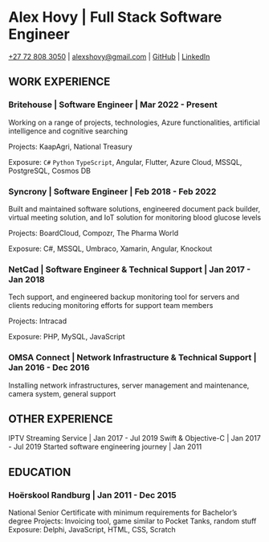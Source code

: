 # Alex Hovy | Full Stack Software Engineer
[+27 72 808 3050](tel:+27728083050) | [alexshovy@gmail.com](alexshovy@gmail.com) | [GitHub](https://github.com/AlexHovy) | [LinkedIn](https://www.linkedin.com/in/alexhovy/)


## WORK EXPERIENCE

### Britehouse | Software Engineer | Mar 2022 - Present

Working on a range of projects, technologies, Azure functionalities, artificial intelligence and cognitive searching

Projects: KaapAgri, National Treasury

Exposure: `C#` `Python` `TypeScript`, Angular, Flutter, Azure Cloud, MSSQL, PostgreSQL, Cosmos DB


### Syncrony | Software Engineer | Feb 2018 - Feb 2022

Built and maintained software solutions, engineered document pack builder, virtual meeting solution, and IoT solution for monitoring blood glucose levels

Projects: BoardCloud, Compozr, The Pharma World

Exposure: C#, MSSQL, Umbraco, Xamarin, Angular, Knockout


### NetCad | Software Engineer & Technical Support | Jan 2017 - Jan 2018

Tech support, and engineered backup monitoring tool for servers and clients reducing monitoring efforts for support team members

Projects: Intracad

Exposure: PHP, MySQL, JavaScript


### OMSA Connect | Network Infrastructure & Technical Support | Jan 2016 - Dec 2016

Installing network infrastructures, server management and maintenance, camera system, general support


## OTHER EXPERIENCE
IPTV Streaming Service | Jan 2017 - Jul 2019
Swift & Objective-C | Jan 2017 - Jul 2019
Started software engineering journey | Jan 2011

## EDUCATION
### Hoërskool Randburg | Jan 2011 - Dec 2015
National Senior Certificate with minimum requirements for Bachelor’s degree
Projects: Invoicing tool, game similar to Pocket Tanks, random stuff
Exposure: Delphi, JavaScript, HTML, CSS, Scratch
